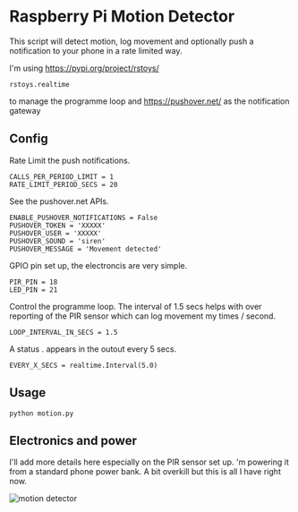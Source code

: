 # Raspberry Pi Motion Detector

This script will detect motion, log movement and optionally push a notification to your phone in a rate limited way. 

I'm using https://pypi.org/project/rstoys/ 

```
rstoys.realtime
```

to manage the programme loop and https://pushover.net/ as the notification gateway


## Config


Rate Limit the push notifications.

```
CALLS_PER_PERIOD_LIMIT = 1
RATE_LIMIT_PERIOD_SECS = 20
```

See the pushover.net APIs.

```
ENABLE_PUSHOVER_NOTIFICATIONS = False
PUSHOVER_TOKEN = 'XXXXX'
PUSHOVER_USER = 'XXXXX'
PUSHOVER_SOUND = 'siren'
PUSHOVER_MESSAGE = 'Movement detected'
```

GPIO pin set up, the electroncis are very simple.

```
PIR_PIN = 18
LED_PIN = 21
```

Control the programme loop. The interval of 1.5 secs helps with over reporting of the PIR sensor which can log movement my times / second.

```
LOOP_INTERVAL_IN_SECS = 1.5
```

A status . appears in the outout every 5 secs. 

```
EVERY_X_SECS = realtime.Interval(5.0)
```


## Usage

```
python motion.py
```

## Electronics and power

I'll add more details here especially on the PIR sensor set up. 'm powering it from a standard phone power bank. A bit overkill but this is all I have right now.

![motion detector](https://github.com/klasharr/Raspberry-Pi/blob/master/motion_detection/IMG_20200302_065934654.png)
